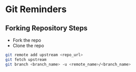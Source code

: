 # Git Reminders

## Forking Repository Steps
- Fork the repo
- Clone the repo
```bash
git remote add upstream <repo_url>
git fetch upstream
git branch <branch_name> -u <remote_name>/<branch_name>
```
